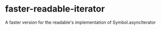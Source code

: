 # faster-readable-iterator
A faster version for the readable's implementation of Symbol.asyncIterator
